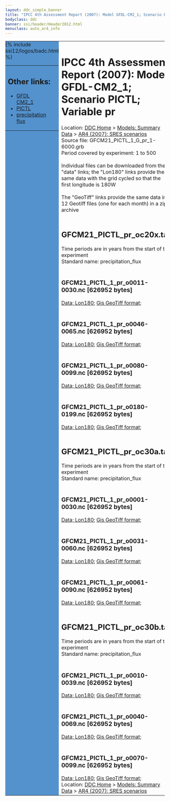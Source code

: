 ```yaml
---
layout: ddc_simple_banner
title: "IPCC 4th Assessment Report (2007): Model GFDL-CM2_1; Scenario PICTL; Variable pr"
bodyclass: ddc
banner: ssi/header/Header2012.html
menuclass: auto_ar4_info
---
```



<table width="100%" border="0" cellspacing="0" cellpadding="0" style="border-collapse: collapse;">
<tr style="margin:0;padding:0;border:0;">
<td style="margin:0;padding:0;border:0;height:1pt;width:150pt;background:#5492CD;" valign="top" >

<div id="lh-col2" class="auto_ar4_info">
<table class="menumain" bgcolor="#5492CD" cellspacing="0" width="100%" border="0">
<tr><td>
<h2> Other links:</h2>
<ul>
<li><a href="/auto/ar4/model-GFDL-CM2_1.html">GFDL<br/>CM2_1</a></li>
<li><a href="/auto/ar4/scenario-PICTL.html">PICTL</a></li>
<li><a href="/auto/ar4/var-precipitation_flux.html">precipitation flux</a></li>
</ul>
</td></tr>
{% include ssi12/logos/badc.html %}
</table>
</div>
</td>
<td><h1>IPCC 4th Assessment Report (2007): Model GFDL-CM2_1; Scenario PICTL; Variable pr</h1>

<!-- Breadcrumb1 -->
<div id="breadcrumb1" align="left">
Location: <a href="/index.html">DDC Home</a> > <a href="/sim/gcm_clim/">Models: Summary Data</a>
> <a href="/sim/gcm_clim/SRES_AR4/index.html">AR4 (2007): SRES scenarios</a>
</div>
<!-- End of Breadcrumb1 -->Source file: GFCM21_PICTL_1_G_pr_1-6000.grb
<br/>
Period covered by experiment: 1 to 500<br/>
<br/>Individual files can be downloaded from the "data" links; the "Lon180" links provide the same data
         with the grid cycled so that the first longitude is 180W<br/>
<br/>The "GeoTiff" links provide the same data in 12 Geotiff files (one for each month)
          in a zip archive<br/>
<br/><h2>GFCM21_PICTL_pr_oc20x.tar</h2>
Time periods are in years from the start of the experiment<br/>
Standard name: precipitation_flux<br>
<br/><h3>GFCM21_PICTL_1_pr_o0011-0030.nc [626952 bytes]</h3>
<a href="http://apps.ipcc-data.org/cgi-bin/downl/ar4_nc/pr/GFCM21_PICTL_1_pr_o0011-0030.nc">Data; </a><a href="http://apps.ipcc-data.org/cgi-bin/downl/ar4_nc/pr/GFCM21_PICTL_1_pr_o0011-0030.cyto180.nc"> Lon180</a>; <a href="/cgi-bin/downl/ar4_tif/pr/GFCM21_PICTL_1_pr_o0011-0030.zip">Gis GeoTiff format; </a><br/>
<br/><h3>GFCM21_PICTL_1_pr_o0046-0065.nc [626952 bytes]</h3>
<a href="http://apps.ipcc-data.org/cgi-bin/downl/ar4_nc/pr/GFCM21_PICTL_1_pr_o0046-0065.nc">Data; </a><a href="http://apps.ipcc-data.org/cgi-bin/downl/ar4_nc/pr/GFCM21_PICTL_1_pr_o0046-0065.cyto180.nc"> Lon180</a>; <a href="/cgi-bin/downl/ar4_tif/pr/GFCM21_PICTL_1_pr_o0046-0065.zip">Gis GeoTiff format; </a><br/>
<br/><h3>GFCM21_PICTL_1_pr_o0080-0099.nc [626952 bytes]</h3>
<a href="http://apps.ipcc-data.org/cgi-bin/downl/ar4_nc/pr/GFCM21_PICTL_1_pr_o0080-0099.nc">Data; </a><a href="http://apps.ipcc-data.org/cgi-bin/downl/ar4_nc/pr/GFCM21_PICTL_1_pr_o0080-0099.cyto180.nc"> Lon180</a>; <a href="/cgi-bin/downl/ar4_tif/pr/GFCM21_PICTL_1_pr_o0080-0099.zip">Gis GeoTiff format; </a><br/>
<br/><h3>GFCM21_PICTL_1_pr_o0180-0199.nc [626952 bytes]</h3>
<a href="http://apps.ipcc-data.org/cgi-bin/downl/ar4_nc/pr/GFCM21_PICTL_1_pr_o0180-0199.nc">Data; </a><a href="http://apps.ipcc-data.org/cgi-bin/downl/ar4_nc/pr/GFCM21_PICTL_1_pr_o0180-0199.cyto180.nc"> Lon180</a>; <a href="/cgi-bin/downl/ar4_tif/pr/GFCM21_PICTL_1_pr_o0180-0199.zip">Gis GeoTiff format; </a><br/>
<br/><h2>GFCM21_PICTL_pr_oc30a.tar</h2>
Time periods are in years from the start of the experiment<br/>
Standard name: precipitation_flux<br>
<br/><h3>GFCM21_PICTL_1_pr_o0001-0030.nc [626952 bytes]</h3>
<a href="http://apps.ipcc-data.org/cgi-bin/downl/ar4_nc/pr/GFCM21_PICTL_1_pr_o0001-0030.nc">Data; </a><a href="http://apps.ipcc-data.org/cgi-bin/downl/ar4_nc/pr/GFCM21_PICTL_1_pr_o0001-0030.cyto180.nc"> Lon180</a>; <a href="/cgi-bin/downl/ar4_tif/pr/GFCM21_PICTL_1_pr_o0001-0030.zip">Gis GeoTiff format; </a><br/>
<br/><h3>GFCM21_PICTL_1_pr_o0031-0060.nc [626952 bytes]</h3>
<a href="http://apps.ipcc-data.org/cgi-bin/downl/ar4_nc/pr/GFCM21_PICTL_1_pr_o0031-0060.nc">Data; </a><a href="http://apps.ipcc-data.org/cgi-bin/downl/ar4_nc/pr/GFCM21_PICTL_1_pr_o0031-0060.cyto180.nc"> Lon180</a>; <a href="/cgi-bin/downl/ar4_tif/pr/GFCM21_PICTL_1_pr_o0031-0060.zip">Gis GeoTiff format; </a><br/>
<br/><h3>GFCM21_PICTL_1_pr_o0061-0090.nc [626952 bytes]</h3>
<a href="http://apps.ipcc-data.org/cgi-bin/downl/ar4_nc/pr/GFCM21_PICTL_1_pr_o0061-0090.nc">Data; </a><a href="http://apps.ipcc-data.org/cgi-bin/downl/ar4_nc/pr/GFCM21_PICTL_1_pr_o0061-0090.cyto180.nc"> Lon180</a>; <a href="/cgi-bin/downl/ar4_tif/pr/GFCM21_PICTL_1_pr_o0061-0090.zip">Gis GeoTiff format; </a><br/>
<br/><h2>GFCM21_PICTL_pr_oc30b.tar</h2>
Time periods are in years from the start of the experiment<br/>
Standard name: precipitation_flux<br>
<br/><h3>GFCM21_PICTL_1_pr_o0010-0039.nc [626952 bytes]</h3>
<a href="http://apps.ipcc-data.org/cgi-bin/downl/ar4_nc/pr/GFCM21_PICTL_1_pr_o0010-0039.nc">Data; </a><a href="http://apps.ipcc-data.org/cgi-bin/downl/ar4_nc/pr/GFCM21_PICTL_1_pr_o0010-0039.cyto180.nc"> Lon180</a>; <a href="/cgi-bin/downl/ar4_tif/pr/GFCM21_PICTL_1_pr_o0010-0039.zip">Gis GeoTiff format; </a><br/>
<br/><h3>GFCM21_PICTL_1_pr_o0040-0069.nc [626952 bytes]</h3>
<a href="http://apps.ipcc-data.org/cgi-bin/downl/ar4_nc/pr/GFCM21_PICTL_1_pr_o0040-0069.nc">Data; </a><a href="http://apps.ipcc-data.org/cgi-bin/downl/ar4_nc/pr/GFCM21_PICTL_1_pr_o0040-0069.cyto180.nc"> Lon180</a>; <a href="/cgi-bin/downl/ar4_tif/pr/GFCM21_PICTL_1_pr_o0040-0069.zip">Gis GeoTiff format; </a><br/>
<br/><h3>GFCM21_PICTL_1_pr_o0070-0099.nc [626952 bytes]</h3>
<a href="http://apps.ipcc-data.org/cgi-bin/downl/ar4_nc/pr/GFCM21_PICTL_1_pr_o0070-0099.nc">Data; </a><a href="http://apps.ipcc-data.org/cgi-bin/downl/ar4_nc/pr/GFCM21_PICTL_1_pr_o0070-0099.cyto180.nc"> Lon180</a>; <a href="/cgi-bin/downl/ar4_tif/pr/GFCM21_PICTL_1_pr_o0070-0099.zip">Gis GeoTiff format; </a><br/>
<!-- Breadcrumb2 -->
<div id="breadcrumb2" align="left">
Location: <a href="/index.html">DDC Home</a> > <a href="/sim/gcm_clim/">Models: Summary Data</a>
> <a href="/sim/gcm_clim/SRES_AR4/index.html">AR4 (2007): SRES scenarios</a>
</div>
<!-- End of Breadcrumb2 --></td></tr></table>
